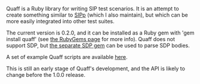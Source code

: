 Quaff is a Ruby library for writing SIP test scenarios. It is an
attempt to create something similar to [SIPp](http://sipp.sf.net) (which I also maintain),
but which can be more easily integrated into other test suites.

The current version is 0.2.0, and it can be installed as a Ruby gem
with 'gem install quaff' (see
[the RubyGems page](https://rubygems.org/gems/quaff) for more info).
Quaff does not support SDP, but
[the separate SDP gem](https://rubygems.org/gems/sdp) can be used to
parse SDP bodies.

A set of example Quaff scripts are available [here](https://github.com/rkday/quaff-examples).

This is still an early stage of Quaff's development, and the API is
likely to change before the 1.0.0 release.
